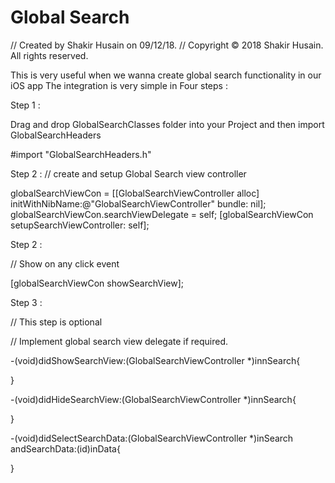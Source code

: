 # Global Search
//  Created by Shakir Husain on 09/12/18.
//  Copyright © 2018 Shakir Husain. All rights reserved.

This is very  useful when we wanna create global search functionality in our iOS app
The integration is very simple in Four steps :

Step 1 :

Drag and drop GlobalSearchClasses folder into your Project and then import GlobalSearchHeaders 

#import "GlobalSearchHeaders.h"


Step 2 :
// create and setup Global Search view controller

   globalSearchViewCon = [[GlobalSearchViewController alloc] initWithNibName:@"GlobalSearchViewController" bundle: nil];
    globalSearchViewCon.searchViewDelegate = self;
    [globalSearchViewCon setupSearchViewController: self];

Step 2 :

//  Show on any click event
        
[globalSearchViewCon showSearchView];


Step 3 :

//  This step is optional

// Implement global search view delegate if required.

-(void)didShowSearchView:(GlobalSearchViewController *)innSearch{

}

-(void)didHideSearchView:(GlobalSearchViewController *)innSearch{

}

-(void)didSelectSearchData:(GlobalSearchViewController *)inSearch andSearchData:(id)inData{
   
}



 
